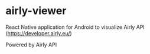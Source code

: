 # airly-viewer
React Native application for Android to visualize Airly API (https://developer.airly.eu/)

Powered by Airly API
